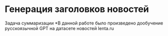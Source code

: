 # Генерация заголовков новостей
Задача суммаризации
*В данной работе было произведено дообучение русскоязычной GPT на датасете новостей lenta.ru


